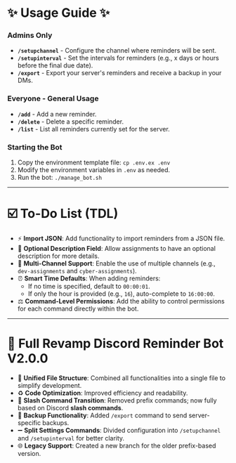 # ✨ Usage Guide ✨

### Admins Only 
- **`/setupchannel`** - Configure the channel where reminders will be sent.
- **`/setupinterval`** - Set the intervals for reminders (e.g., x days or hours before the final due date).
- **`/export`** - Export your server's reminders and receive a backup in your DMs.

### Everyone - General Usage
- **`/add`** - Add a new reminder.
- **`/delete`** - Delete a specific reminder.
- **`/list`** - List all reminders currently set for the server.

### Starting the Bot
1. Copy the environment template file: `cp .env.ex .env`
2. Modify the environment variables in `.env` as needed.
3. Run the bot: `./manage_bot.sh`

---

# ☑️ To-Do List (TDL)

- ⚡️ **Import JSON**: Add functionality to import reminders from a JSON file.
- 📝 **Optional Description Field**: Allow assignments to have an optional description for more details.
- 📢 **Multi-Channel Support**: Enable the use of multiple channels (e.g., `dev-assignments` and `cyber-assignments`).
- ⏰ **Smart Time Defaults**: When adding reminders:
  - If no time is specified, default to `00:00:01`.
  - If only the hour is provided (e.g., `16`), auto-complete to `16:00:00`.
- ⚖️ **Command-Level Permissions**: Add the ability to control permissions for each command directly within the bot.

---

# 🎉 Full Revamp Discord Reminder Bot V2.0.0

- 🧰 **Unified File Structure**: Combined all functionalities into a single file to simplify development.
- ♻️ **Code Optimization**: Improved efficiency and readability.
- 🔁 **Slash Command Transition**: Removed prefix commands; now fully based on Discord **slash commands**.
- 🔐 **Backup Functionality**: Added `/export` command to send server-specific backups.
- ➖ **Split Settings Commands**: Divided configuration into `/setupchannel` and `/setupinterval` for better clarity.
- 🌐 **Legacy Support**: Created a new branch for the older prefix-based version.
